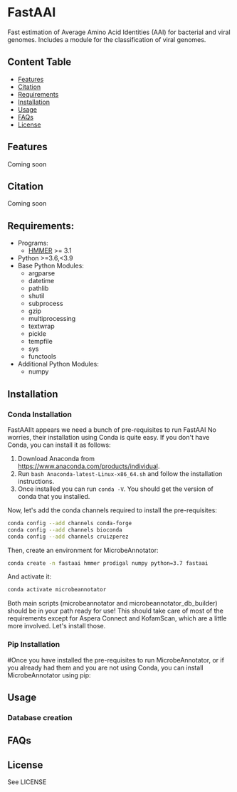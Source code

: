 # FastAAI
Fast estimation of Average Amino Acid Identities (AAI) for bacterial and viral genomes.
Includes a module for the classification of viral genomes.

## Content Table
  * [Features](#features)
  * [Citation](#citation)
  * [Requirements](#requirements)
  * [Installation](#installation)
  * [Usage](#usage)
  * [FAQs](#faqs)
  * [License](#license)

## Features
Coming soon

## Citation
Coming soon

## Requirements:
- Programs:
   - [HMMER](http://hmmer.org/) >= 3.1
- Python >=3.6,<3.9
- Base Python Modules:
   - argparse
   - datetime
   - pathlib
   - shutil
   - subprocess
   - gzip
   - multiprocessing
   - textwrap
   - pickle
   - tempfile
   - sys
   - functools
- Additional Python Modules:
   - numpy

## Installation
### Conda Installation
FastAAIIt appears we need a bunch of pre-requisites to run FastAAI No worries, their installation using Conda is quite easy. If you don't have Conda, you can install it as follows:
1. Download Anaconda from https://www.anaconda.com/products/individual.
2. Run `bash Anaconda-latest-Linux-x86_64.sh` and follow the installation instructions.
3. Once installed you can run `conda -V`. You should get the version of conda that you installed.

Now, let's add the conda channels required to install the pre-requisites:

```bash
conda config --add channels conda-forge
conda config --add channels bioconda
conda config --add channels cruizperez
```

Then, create an environment for MicrobeAnnotator:

```bash
conda create -n fastaai hmmer prodigal numpy python=3.7 fastaai
```

And activate it:

```bash
conda activate microbeannotator
```

Both main scripts (microbeannotator and microbeannotator_db_builder) should be in your path ready for use!
This should take care of most of the requirements except for Aspera Connect and KofamScan, which are a little more involved. Let's install those.

### Pip Installation
#Once you have installed the pre-requisites to run MicrobeAnnotator, or if you already had them and you are not using Conda, you can install MicrobeAnnotator using pip:


## Usage
### Database creation


## FAQs



## License

See LICENSE
